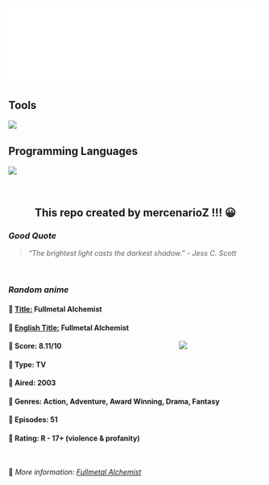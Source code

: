 
<img src="svg/nai.svg" />

<p>
  <h2>Tools</h2>
  <a href="https://skillicons.dev">
    <img src="https://skillicons.dev/icons?i=git,bash,vim,ubuntu,tensorflow,pytorch,docker,raspberrypi" />
  </a>

  <br />

  <h2>Programming Languages</h2>

  <a href="https://skillicons.dev">
    <img src="https://skillicons.dev/icons?i=python,c,cpp" />
  </a>
</p>

<br />

<h2 align="center">This repo created by mercenarioZ !!! 😀</h2>
<h3><i>Good Quote</i></h3>

<blockquote>
<i>
“The brightest light casts the darkest shadow.” - Jess C. Scott
</i>
</blockquote>

<br />

<h3><i>Random anime</i></h3>

<h4>
  <strong>🥭 <u>Title:</u></strong> Fullmetal Alchemist
</h4>

<h4>🌿 <u>English Title:</u> Fullmetal Alchemist</h4>

<img align="right" width="165" src=https://cdn.myanimelist.net/images/anime/10/75815.jpg />

<h4>🌱 Score: 8.11/10</h4>

<h4>🌲 Type: TV</h4>

<h4>🌴 Aired: 2003</h4>

<h4>🌵 Genres: Action, Adventure, Award Winning, Drama, Fantasy</h4>

<h4>🥑 Episodes: 51</h4>

<h4>🍏 Rating: R - 17+ (violence & profanity)</h4>

<br />

🍂 *More information: [Fullmetal Alchemist](https://myanimelist.net/anime/121/Fullmetal_Alchemist)*
    